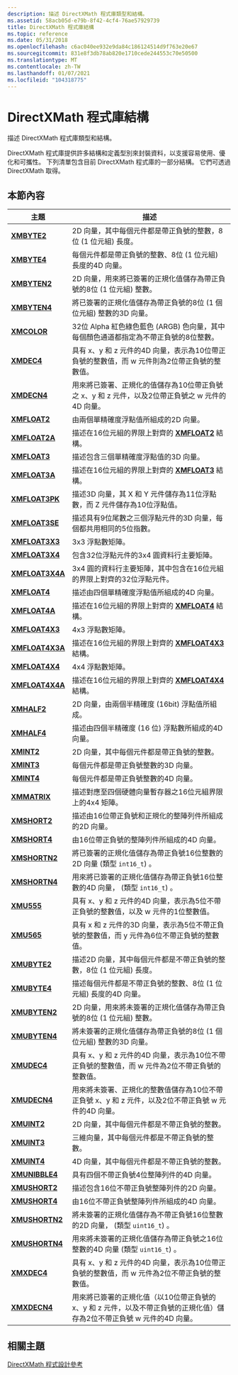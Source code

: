 ```yaml
---
description: 描述 DirectXMath 程式庫類型和結構。
ms.assetid: 58acb05d-e79b-8f42-4cf4-76ae57929739
title: DirectXMath 程式庫結構
ms.topic: reference
ms.date: 05/31/2018
ms.openlocfilehash: c6ac040ee932e9da84c186124514d9f763e20e67
ms.sourcegitcommit: 831e8f3db78ab820e1710cede244553c70e50500
ms.translationtype: MT
ms.contentlocale: zh-TW
ms.lasthandoff: 01/07/2021
ms.locfileid: "104318775"
---
```

# <a name="directxmath-library-structures"></a>DirectXMath 程式庫結構

描述 DirectXMath 程式庫類型和結構。

DirectXMath 程式庫提供許多結構和定義型別來封裝資料，以支援容易使用、優化和可攜性。 下列清單包含目前 DirectXMath 程式庫的一部分結構。 它們可透過 DirectXMath 取得。

## <a name="in-this-section"></a>本節內容

| 主題 | 描述 |
|-|-|
| [**XMBYTE2**](/windows/desktop/api/DirectXPackedVector/ns-directxpackedvector-xmbyte2) | 2D 向量，其中每個元件都是帶正負號的整數，8位 (1 位元組) 長度。 |
| [**XMBYTE4**](/windows/win32/api/directxpackedvector/ns-directxpackedvector-xmbyte4) | 每個元件都是帶正負號的整數、8位 (1 位元組) 長度的4D 向量。  |
| [**XMBYTEN2**](/windows/desktop/api/DirectXPackedVector/ns-directxpackedvector-xmbyten2) | 2D 向量，用來將已簽署的正規化值儲存為帶正負號的8位 (1 位元組) 整數。 |
| [**XMBYTEN4**](/windows/win32/api/directxpackedvector/ns-directxpackedvector-xmbyten4) | 將已簽署的正規化值儲存為帶正負號的8位 (1 個位元組) 整數的3D 向量。  |
| [**XMCOLOR**](/windows/desktop/api/DirectXPackedVector/ns-directxpackedvector-xmcolor) | 32位 Alpha 紅色綠色藍色 (ARGB) 色向量，其中每個顏色通道都指定為不帶正負號的8位整數。 |
| [**XMDEC4**](/windows/win32/api/directxpackedvector/ns-directxpackedvector-xmdec4) | 具有 x、y 和 z 元件的4D 向量，表示為10位帶正負號的整數值，而 w 元件則為2位帶正負號的整數值。  |
| [**XMDECN4**](/windows/win32/api/directxpackedvector/ns-directxpackedvector-xmdecn4) | 用來將已簽署、正規化的值儲存為10位帶正負號之 x、y 和 z 元件，以及2位帶正負號之 w 元件的4D 向量。  |
| [**XMFLOAT2**](/windows/win32/api/directxmath/ns-directxmath-xmfloat2) | 由兩個單精確度浮點值所組成的2D 向量。 |
| [**XMFLOAT2A**](/previous-versions/windows/desktop/legacy/ee419469(v=vs.85)) | 描述在16位元組的界限上對齊的 [**XMFLOAT2**](/windows/win32/api/directxmath/ns-directxmath-xmfloat2) 結構。 |
| [**XMFLOAT3**](/windows/win32/api/directxmath/ns-directxmath-xmfloat3) | 描述包含三個單精確度浮點值的3D 向量。 |
| [**XMFLOAT3A**](/windows/win32/api/directxmath/ns-directxmath-xmfloat3a) | 描述在16位元組的界限上對齊的 [**XMFLOAT3**](/windows/win32/api/directxmath/ns-directxmath-xmfloat3) 結構。 |
| [**XMFLOAT3PK**](/windows/win32/api/directxpackedvector/ns-directxpackedvector-xmfloat3pk) | 描述3D 向量，其 X 和 Y 元件儲存為11位浮點數，而 Z 元件儲存為10位浮點值。  |
| [**XMFLOAT3SE**](/windows/win32/api/directxpackedvector/ns-directxpackedvector-xmfloat3se) | 描述具有9位尾數之三個浮點元件的3D 向量，每個都共用相同的5位指數。  |
| [**XMFLOAT3X3**](/windows/win32/api/directxmath/ns-directxmath-xmfloat3x3) | 3x3 浮點數矩陣。 |
| [**XMFLOAT3X4**](/windows/win32/api/directxmath/ns-directxmath-xmfloat3x4) | 包含32位浮點元件的3x4 圓資料行主要矩陣。 |
| [**XMFLOAT3X4A**](/windows/win32/api/directxmath/ns-directxmath-xmfloat3x4a) | 3x4 圓的資料行主要矩陣，其中包含在16位元組的界限上對齊的32位浮點元件。 |
| [**XMFLOAT4**](/windows/win32/api/directxmath/ns-directxmath-xmfloat4) | 描述由四個單精確度浮點值所組成的4D 向量。  |
| [**XMFLOAT4A**](/windows/win32/api/directxmath/ns-directxmath-xmfloat4a) | 描述在16位元組的界限上對齊的 [**XMFLOAT4**](/windows/win32/api/directxmath/ns-directxmath-xmfloat4) 結構。 |
| [**XMFLOAT4X3**](/windows/win32/api/directxmath/ns-directxmath-xmfloat4x3) | 4x3 浮點數矩陣。 |
| [**XMFLOAT4X3A**](/windows/win32/api/directxmath/ns-directxmath-xmfloat4x3a) | 描述在16位元組的界限上對齊的 [**XMFLOAT4X3**](/windows/win32/api/directxmath/ns-directxmath-xmfloat4x3) 結構。 |
| [**XMFLOAT4X4**](/windows/win32/api/directxmath/ns-directxmath-xmfloat4x4) | 4x4 浮點數矩陣。 |
| [**XMFLOAT4X4A**](/previous-versions/windows/desktop/legacy/ee419623(v=vs.85)) | 描述在16位元組的界限上對齊的 [**XMFLOAT4X4**](/windows/win32/api/directxmath/ns-directxmath-xmfloat4x4) 結構。 |
| [**XMHALF2**](/windows/desktop/api/DirectXPackedVector/ns-directxpackedvector-xmhalf2) | 2D 向量，由兩個半精確度 (16bit) 浮點值所組成。  |
| [**XMHALF4**](/windows/desktop/api/DirectXPackedVector/ns-directxpackedvector-xmhalf4) | 描述由四個半精確度 (16 位) 浮點數所組成的4D 向量。  |
| [**XMINT2**](/windows/win32/api/directxmath/ns-directxmath-xmint2) | 2D 向量，其中每個元件都是帶正負號的整數。 |
| [**XMINT3**](/windows/win32/api/directxmath/ns-directxmath-xmint3) | 每個元件都是帶正負號整數的3D 向量。 |
| [**XMINT4**](/windows/win32/api/directxmath/ns-directxmath-xmint4) | 每個元件都是帶正負號整數的4D 向量。 |
| [**XMMATRIX**](/windows/win32/api/directxmath/ns-directxmath-xmmatrix) | 描述對應至四個硬體向量暫存器之16位元組界限上的4x4 矩陣。 |
| [**XMSHORT2**](/windows/desktop/api/DirectXPackedVector/ns-directxpackedvector-xmshort2) | 描述由16位帶正負號和正規化的整陣列件所組成的2D 向量。  |
| [**XMSHORT4**](/windows/desktop/api/DirectXPackedVector/ns-directxpackedvector-xmshort4) | 由16位帶正負號的整陣列件所組成的4D 向量。  |
| [**XMSHORTN2**](/windows/desktop/api/DirectXPackedVector/ns-directxpackedvector-xmshortn2) | 將已簽署的正規化值儲存為帶正負號16位整數的2D 向量 (類型 `int16_t`) 。  |
| [**XMSHORTN4**](/windows/desktop/api/DirectXPackedVector/ns-directxpackedvector-xmshortn4) | 用來將已簽署的正規化值儲存為帶正負號16位整數的4D 向量， (類型 `int16_t`) 。  |
| [**XMU555**](/windows/win32/api/directxpackedvector/ns-directxpackedvector-xmu555) | 具有 x、y 和 z 元件的4D 向量，表示為5位不帶正負號的整數值，以及 w 元件的1位整數值。  |
| [**XMU565**](/windows/win32/api/directxpackedvector/ns-directxpackedvector-xmu565) | 具有 x 和 z 元件的3D 向量，表示為5位不帶正負號的整數值，而 y 元件為6位不帶正負號的整數值。 |
| [**XMUBYTE2**](/windows/desktop/api/DirectXPackedVector/ns-directxpackedvector-xmubyte2) | 描述2D 向量，其中每個元件都是不帶正負號的整數，8位 (1 位元組) 長度。 |
| [**XMUBYTE4**](/windows/win32/api/directxpackedvector/ns-directxpackedvector-xmubyte4) | 描述每個元件都是不帶正負號的整數、8位 (1 位元組) 長度的4D 向量。  |
| [**XMUBYTEN2**](/windows/desktop/api/DirectXPackedVector/ns-directxpackedvector-xmubyten2) | 2D 向量，用來將未簽署的正規化值儲存為帶正負號的8位 (1 位元組) 整數。 |
| [**XMUBYTEN4**](/windows/win32/api/directxpackedvector/ns-directxpackedvector-xmubyten4) | 將未簽署的正規化值儲存為帶正負號的8位 (1 個位元組) 整數的3D 向量。  |
| [**XMUDEC4**](/windows/win32/api/directxpackedvector/ns-directxpackedvector-xmudec4) | 具有 x、y 和 z 元件的4D 向量，表示為10位不帶正負號的整數值，而 w 元件為2位不帶正負號的整數值。  |
| [**XMUDECN4**](/windows/win32/api/directxpackedvector/ns-directxpackedvector-xmudecn4) | 用來將未簽署、正規化的整數值儲存為10位不帶正負號 x、y 和 z 元件，以及2位不帶正負號 w 元件的4D 向量。  |
| [**XMUINT2**](/windows/win32/api/directxmath/ns-directxmath-xmuint2) | 2D 向量，其中每個元件都是不帶正負號的整數。 |
| [**XMUINT3**](/windows/win32/api/directxmath/ns-directxmath-xmuint3) | 三維向量，其中每個元件都是不帶正負號的整數。 |
| [**XMUINT4**](/windows/win32/api/directxmath/ns-directxmath-xmuint4) | 4D 向量，其中每個元件都是不帶正負號的整數。 |
| [**XMUNIBBLE4**](/windows/win32/api/directxpackedvector/ns-directxpackedvector-xmunibble4) | 具有四個不帶正負號4位整陣列件的4D 向量。  |
| [**XMUSHORT2**](/windows/desktop/api/DirectXPackedVector/ns-directxpackedvector-xmushort2) | 描述包含16位不帶正負號整陣列件的2D 向量。  |
| [**XMUSHORT4**](/windows/desktop/api/DirectXPackedVector/ns-directxpackedvector-xmushort4) | 由16位不帶正負號整陣列件所組成的4D 向量。  |
| [**XMUSHORTN2**](/windows/desktop/api/DirectXPackedVector/ns-directxpackedvector-xmushortn2) | 將未簽署的正規化值儲存為不帶正負號16位整數的2D 向量， (類型 `uint16_t`) 。  |
| [**XMUSHORTN4**](/windows/desktop/api/DirectXPackedVector/ns-directxpackedvector-xmushortn4) | 用來將未簽署的正規化值儲存為帶正負號之16位整數的4D 向量 (類型 `uint16_t`) 。  |
| [**XMXDEC4**](/windows/win32/api/directxpackedvector/ns-directxpackedvector-xmxdec4) | 具有 x、y 和 z 元件的4D 向量，表示為10位帶正負號的整數值，而 w 元件為2位不帶正負號的整數值。  |
| [**XMXDECN4**](/windows/win32/api/directxpackedvector/ns-directxpackedvector-xmxdecn4) | 用來將已簽署的正規化值（以10位帶正負號的 x、y 和 z 元件，以及不帶正負號的正規化值）儲存為2位不帶正負號 w 元件的4D 向量。  |

## <a name="related-topics"></a>相關主題

<dl> <dt>

[DirectXMath 程式設計參考](ovw-xnamath-reference.md)
</dt> </dl>
